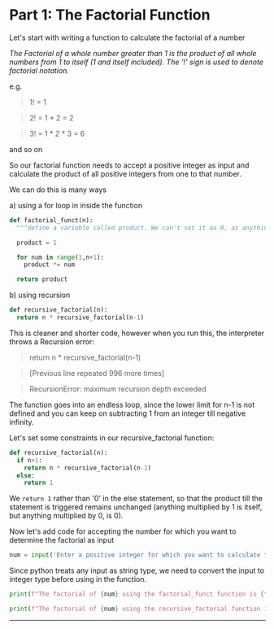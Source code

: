 # Part 1: The Factorial Function
Let's start with writing a function to calculate the factorial of a number

_The Factorial of a whole number greater than 1 is the product of all whole numbers from 1 to itself (1 and itself included). The '!' sign is used to denote factorial notation._

e.g. 
> 1! = 1

> 2! = 1 * 2 = 2

> 3! = 1 * *2* * 3 = 6

and so on

So our factorial function needs to accept a positive integer as input and calculate the product of all positive integers from one to that number.

We can do this is many ways

a) using a for loop in inside the function
```py
def factorial_funct(n):
  """define a variable called product. We can't set it as 0, as anything multiplied by 0, will always return 0."""

  product = 1

  for num in range(1,n+1):
    product *= num

  return product
```
b) using recursion
```py
def recursive_factorial(n):
  return n * recursive_factorial(n-1)
```
This is cleaner and shorter code, however when you run this, the interpreter throws a Recursion error:
>return n * recursive_factorial(n-1)

>[Previous line repeated 996 more times]

>RecursionError: maximum recursion depth exceeded

The function goes into an endless loop, since the lower limit for n-1 is not defined and you can keep on subtracting 1 from an integer till negative infinity.

Let's set some constraints in our recursive_factorial function:
```py
def recursive_factorial(n):
  if n>1:
    return n * recursive_factorial(n-1)
  else:
    return 1
```
We `return 1` rather than '0' in the else statement, so that the product till the statement is triggered remains unchanged (anything multiplied by 1 is itself, but anything multiplied by 0, is 0).

Now let's add code for accepting the number for which you want to determine the factorial as input
```py
num = input('Enter a positive integer for which you want to calculate the factorial)
```

Since python treats any input as string type, we need to convert the input to integer type before using in the function.

```py
print(f"The factorial of {num} using the factorial_funct function is {factorial_funct(int(num))}.")

print(f"The factorial of {num} using the recursive_factorial function is {recursive_factorial(int(num))}.")
```
***
